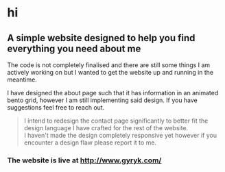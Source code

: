 # hi
## A simple website designed to help you find everything you need about me

The code is not completely finalised and there are still some things I am actively working on but I wanted to get the website up and running in the meantime.

I have designed the about page such that it has information in an animated bento grid, however I am still implementing said design. If you have suggestions feel free to reach out.

> I intend to redesign the contact page significantly to better fit the design language I have crafted for the rest of the website. <br>
> I haven't made the design completely responsive yet however if you encounter a design flaw please report it to me.

### The website is live at http://www.gyryk.com/
